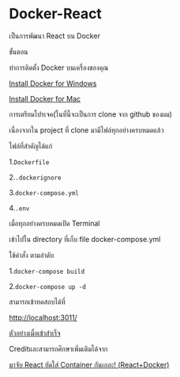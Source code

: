 # Docker-React
<p>เป็นการพัฒนา React บน Docker<p>
<p>ขั้นตอน</p>
<p>ทำการติดตั้ง Docker บนเครื่องของคุณ<p>
<p><a href="https://docs.docker.com/docker-for-windows/install/" target="_bank">Install Docker for Windows</a><p>
<p><a href="https://docs.docker.com/docker-for-mac/install/" target="_bank">Install Docker for Mac</a><p>
<p>การเตรียมโปรเจค(ในที่นี้จะเป็นการ clone จาก github ของผม)</p>
<p>เนื่องจากใน project ที่ clone มามีไฟล์ทุกอย่างครบหมดแล้ว</p>
<p>ไฟล์ที่สำคัญได้แก่</p>
<p>1.<code>Dockerfile</code></p>
<p>2.<code>.dockerignore</code></p>
<p>3.<code>docker-compose.yml</code></p>
<p>4.<code>.env</code></p>
<p>เมื่อทุกอย่างครบหมดเปิด Terminal</p>
<p>เข้าไปใน directory ที่เก็บ file docker-compose.yml</p>
<p>ใช้คำสั่ง ตามลำดับ</p>
<p>1.<code>docker-compose build</code></p>
<p>2.<code>docker-compose up -d</code></p>
<p>สามารถเข้าทดสอบได้ที่</p>
<p><a href="http://localhost:3011/">http://localhost:3011/</a></p>
<p><a href="https://deploy-react-example-7f9a5.firebaseapp.com/">ตัวอย่างเมื่อเข้าสำเร็จ</a></p>
<p>Creditและสามารถศึกษาเพิ่มเติมได้จาก</p>
<p><a href="https://medium.com/@thanatchakromsang/%E0%B8%A1%E0%B8%B2%E0%B8%88%E0%B8%B1%E0%B8%9A-react-%E0%B8%A2%E0%B8%B1%E0%B8%94%E0%B9%83%E0%B8%AA%E0%B9%88-container-%E0%B8%81%E0%B8%B1%E0%B8%99%E0%B9%80%E0%B8%96%E0%B8%AD%E0%B8%B0-react-docker-45ece149d603">มาจับ React ยัดใส่ Container กันเถอะ! (React+Docker)</a></p>
